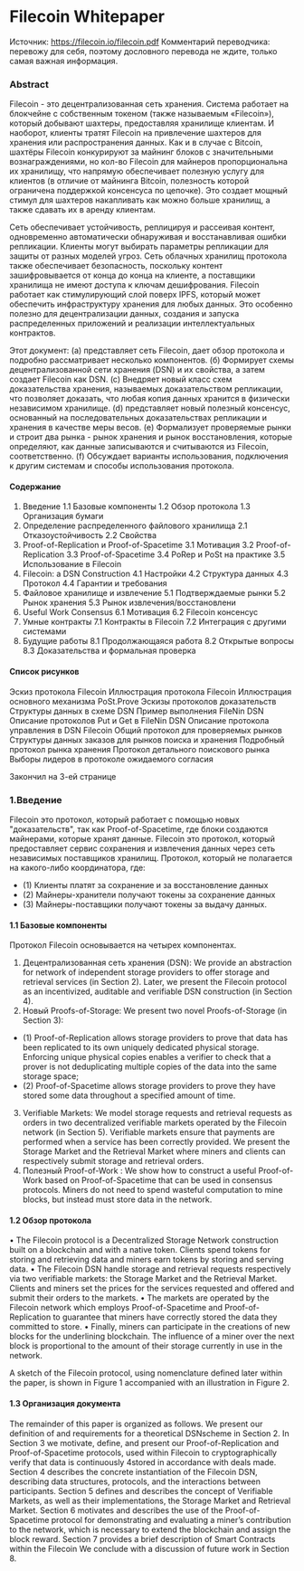 
# Filecoin Whitepaper
Источник: https://filecoin.io/filecoin.pdf
Комментарий переводчика: перевожу для себя, поэтому дословного перевода не ждите, только самая важная информация.

### Abstract

Filecoin - это децентрализованная сеть хранения. Система работает на блокчейне с собственным токеном (также называемым «Filecoin»), который добывают шахтеры, предоставляя хранилище клиентам. И наоборот, клиенты тратят Filecoin на привлечение шахтеров для хранения или распространения данных. Как и в случае с Bitcoin, шахтёры Filecoin конкурируют за майнинг блоков с значительными вознаграждениями, но кол-во Filecoin для майнеров пропорциональна их хранилищу, что напрямую обеспечивает полезную услугу для клиентов (в отличие от майнинга Bitcoin, полезность которой ограничена поддержкой консенсуса по цепочке). Это создает мощный стимул для шахтеров накапливать как можно больше хранилищ, а также сдавать их в аренду клиентам.

Сеть обеспечивает устойчивость, реплицируя и рассеивая контент, одновременно автоматически обнаруживая и восстанавливая ошибки репликации. Клиенты могут выбирать параметры репликации для защиты от разных моделей угроз. Сеть облачных хранилищ протокола также обеспечивает безопасность, поскольку контент зашифровывается от конца до конца на клиенте, а поставщики хранилища не имеют доступа к ключам дешифрования. Filecoin работает как стимулирующий слой поверх IPFS, который может обеспечить инфраструктуру хранения для любых данных. Это особенно полезно для децентрализации данных, создания и запуска распределенных приложений и реализации интеллектуальных контрактов.

Этот документ:
(a) представляет сеть Filecoin, дает обзор протокола и подробно рассматривает несколько компонентов.
(б) Формирует схемы децентрализованной сети хранения (DSN) и их свойства, а затем создает Filecoin как DSN.
(c) Внедряет новый класс схем доказательства хранения, называемых доказательством репликации, что позволяет доказать, что любая копия данных хранится в физически независимом хранилище.
(d) представляет новый полезный консенсус, основанный на последовательных доказательствах репликации и хранения в качестве меры весов.
(e) Формализует проверяемые рынки и строит два рынка - рынок хранения и рынок восстановления, которые определяют, как данные записываются и считываются из Filecoin, соответственно.
(f) Обсуждает варианты использования, подключения к другим системам и способы использования протокола.

#### Содержание
1. Введение
1.1 Базовые компоненты
1.2 Обзор протокола
1.3 Организация бумаги
2. Определение распределенного файлового хранилища
2.1 Отказоустойчивость
2.2 Свойства
3. Proof-of-Replication и Proof-of-Spacetime
3.1 Мотивация
3.2 Proof-of-Replication
3.3 Proof-of-Spacetime
3.4 PoRep и PoSt на практике
3.5 Использование в Filecoin
4. Filecoin: a DSN Construction
4.1 Настройки
4.2 Структура данных
4.3 Протокол
4.4 Гарантии и требования
5. Файловое хранилище и извлечение
5.1 Подтверждаемые рынки
5.2 Рынок хранения
5.3 Рынок извлечения/восстановлени
6. Useful Work Consensus
6.1 Мотивация
6.2 Filecoin консенсус
7. Умные контракты
7.1 Контракты в Filecoin
7.2 Интеграция с другими системами
8. Будущие работы
8.1 Продолжающаяся работа
8.2 Открытые вопросы
8.3 Доказательства и формальная проверка

#### Список рисунков
Эскиз протокола Filecoin
Иллюстрация протокола Filecoin
Иллюстрация основного механизма PoSt.Prove
Эскизы протоколов доказательств
Структуры данных в схеме DSN
Пример выполнения FileNin DSN
Описание протоколов Put и Get в FileNin DSN
Описание протокола управления в DSN Filecoin
Общий протокол для проверяемых рынков
Структуры данных заказов для рынков поиска и хранения
Подробный протокол рынка хранения
Протокол детального поискового рынка
Выборы лидеров в протоколе ожидаемого согласия

Закончил на 3-ей странице

### 1.Введение
Filecoin это протокол, который работает с помощью новых "доказательств", так как Proof-of-Spacetime, где блоки создаются майнерами, которые хранят данные. Filecoin это протокол, который предоставляет сервис сохранения и извлечения данных через сеть независимых поставщиков хранилищ. Протокол, который не полагается на какого-либо координатора, где: 
* (1) Клиенты платят за сохранение и за восстановление данных 
* (2) Майнеры-хранители получают токены за сохранение данных 
* (3) Майнеры-поставщики получают токены за выдачу данных.

#### 1.1 Базовые компоненты
Протокол Filecoin основывается на четырех компонентах.

1. Децентрализованная сеть хранения (DSN): We provide an abstraction for network of independent storage providers to offer storage and retrieval services (in Section 2). Later, we present the Filecoin protocol as an incentivized, auditable and verifiable DSN construction (in Section 4).
2. Новый Proofs-of-Storage: We present two novel Proofs-of-Storage (in Section 3): 
* (1) Proof-of-Replication allows storage providers to prove that data has been replicated to its own uniquely dedicated physical storage. Enforcing unique physical copies enables a verifier to check that a prover is not deduplicating multiple copies of the data into the same storage space; 
* (2) Proof-of-Spacetime allows storage providers to prove they have stored some data throughout a specified amount of time.
3. Verifiable Markets: We model storage requests and retrieval requests as orders in two decentralized verifiable markets operated by the Filecoin network (in Section 5). Verifiable markets ensure that payments are performed when a service has been correctly provided. We present the Storage Market and the Retrieval Market where miners and clients can respectively submit storage and retrieval orders.
4. Полезный Proof-of-Work : We show how to construct a useful Proof-of-Work based on Proof-of-Spacetime that can be used in consensus protocols. Miners do not need to spend wasteful computation to mine blocks, but instead must store data in the network.

#### 1.2 Обзор протокола
• The Filecoin protocol is a Decentralized Storage Network construction built on a blockchain and with a native token. Clients spend tokens for storing and retrieving data and miners earn tokens by storing and serving data.
• The Filecoin DSN handle storage and retrieval requests respectively via two verifiable markets: the Storage Market and the Retrieval Market. Clients and miners set the prices for the services requested and offered and submit their orders to the markets.
• The markets are operated by the Filecoin network which employs Proof-of-Spacetime and Proof-of-Replication to guarantee that miners have correctly stored the data they committed to store.
• Finally, miners can participate in the creations of new blocks for the underlining blockchain. The influence of a miner over the next block is proportional to the amount of their storage currently in use in the network.

A sketch of the Filecoin protocol, using nomenclature defined later within the paper, is shown in Figure 1 accompanied with an illustration in Figure 2.

#### 1.3 Организация документа
The remainder of this paper is organized as follows. We present our definition of and requirements for a theoretical DSNscheme in Section 2. In Section 3 we motivate, define, and present our Proof-of-Replication and Proof-of-Spacetime protocols, used within Filecoin to cryptographically verify that data is continuously 4stored in accordance with deals made. Section 4 describes the concrete instantiation of the Filecoin DSN, describing data structures, protocols, and the interactions between participants. Section 5 defines and describes the concept of Verifiable Markets, as well as their implementations, the Storage Market and Retrieval Market. Section 6 motivates and describes the use of the Proof-of-Spacetime protocol for demonstrating and evaluating a miner’s contribution to the network, which is necessary to extend the blockchain and assign the block reward. Section 7 provides a brief description of Smart Contracts within the Filecoin We conclude with a discussion of future work in Section 8.